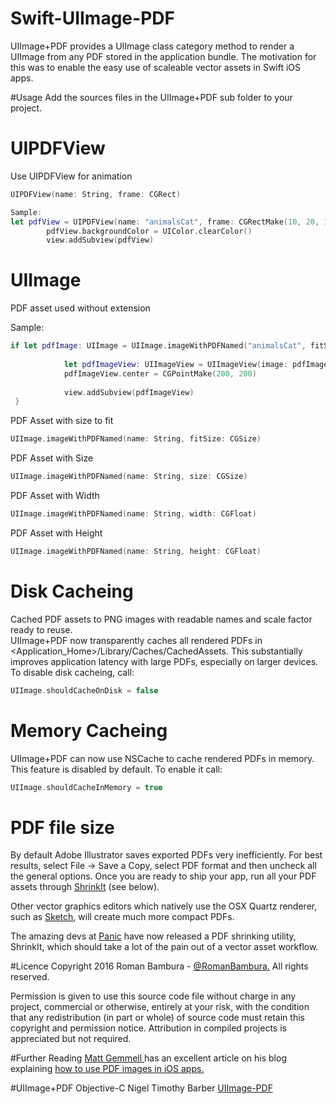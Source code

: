 # Swift-UIImage-PDF
UIImage+PDF provides a UIImage class category method to render a UIImage from any PDF stored in the application bundle. The motivation for this was to enable the easy use of scaleable vector assets in Swift iOS apps.

#Usage
Add the sources files in the UIImage+PDF sub folder to your project.

# UIPDFView
Use UIPDFView for animation
```swift
UIPDFView(name: String, frame: CGRect)

Sample: 
let pdfView = UIPDFView(name: "animalsCat", frame: CGRectMake(10, 20, 100, 100))
        pdfView.backgroundColor = UIColor.clearColor()
        view.addSubview(pdfView)
```

# UIImage 
PDF asset used without extension

Sample: 
```swift
if let pdfImage: UIImage = UIImage.imageWithPDFNamed("animalsCat", fitSize: CGSizeMake(100, 100)){
            
            let pdfImageView: UIImageView = UIImageView(image: pdfImage)
            pdfImageView.center = CGPointMake(200, 200)
            
            view.addSubview(pdfImageView)
 }
```
PDF Asset with size to fit
```swift
UIImage.imageWithPDFNamed(name: String, fitSize: CGSize)
```


PDF Asset with Size
```swift
UIImage.imageWithPDFNamed(name: String, size: CGSize)
```

PDF Asset with Width
```swift
UIImage.imageWithPDFNamed(name: String, width: CGFloat)
```

PDF Asset with Height
```swift
UIImage.imageWithPDFNamed(name: String, height: CGFloat)
```

# Disk Cacheing 
Cached PDF assets to PNG images with readable names and scale factor ready to reuse.<br/>
UIImage+PDF now transparently caches all rendered PDFs in <Application_Home>/Library/Caches/CachedAssets. This substantially improves application latency with large PDFs, especially on larger devices. To disable disk cacheing, call:
```swift
UIImage.shouldCacheOnDisk = false
```

# Memory Cacheing
UIImage+PDF can now use NSCache to cache rendered PDFs in memory. This feature is disabled by default. To enable it call:
```swift
UIImage.shouldCacheInMemory = true
```

# PDF file size
By default Adobe Illustrator saves exported PDFs very inefficiently. For best results, select File -> Save a Copy, select PDF format and then uncheck all the general options. Once you are ready to ship your app, run all your PDF assets through <a href="https://panic.com/blog/shrinkit-1-0/">ShrinkIt</a> (see below).

Other vector graphics editors which natively use the OSX Quartz renderer, such as <a href="http://www.sketchapp.com">Sketch</a>, will create much more compact PDFs.

The amazing devs at <a href="http://www.panic.com">Panic</a> have now released a PDF shrinking utility, ShrinkIt, which should take a lot of the pain out of a vector asset workflow.

#Licence
Copyright 2016 Roman Bambura - <a href="http://sonettic.com">@RomanBambura.</a> All rights reserved.

Permission is given to use this source code file without charge in any project, commercial or otherwise, entirely at your risk, with the condition that any redistribution (in part or whole) of source code must retain this copyright and permission notice. Attribution in compiled projects is appreciated but not required.

#Further Reading
<a href="https://twitter.com/mattgemmell">Matt Gemmell </a> has an excellent article on his blog explaining <a href="http://mattgemmell.com/using-pdf-images-in-ios-apps/">how to use PDF images in iOS apps.</a>

#UIImage+PDF Objective-C
Nigel Timothy Barber <a href="https://github.com/mindbrix/UIImage-PDF">UIImage-PDF</a>
